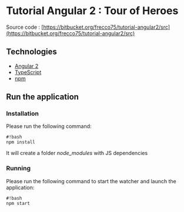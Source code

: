 # Tutorial Angular 2 : Tour of Heroes #

Source code : [https://bitbucket.org/frecco75/tutorial-angular2/src](https://bitbucket.org/frecco75/tutorial-angular2/src)

## Technologies ##
* [Angular 2](https://angular.io/)
* [TypeScript](http://www.typescriptlang.org/)
* [npm](https://www.npmjs.com/)

## Run the application ##

### Installation ###
Please run the following command:
```
#!bash
npm install
```
It will create a folder *node_modules* with JS dependencies

### Running  ###
Please run the following command to start the watcher and launch the application:
```
#!bash
npm start
```